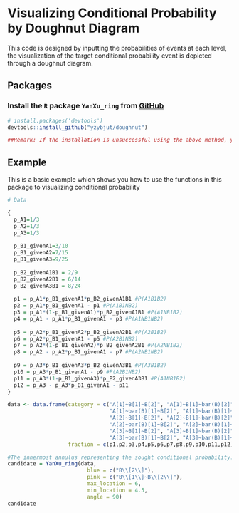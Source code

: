 # Visualizing Conditional Probability by Doughnut Diagram

This code is designed by inputting the probabilities of events at each level, the visualization of the target conditional probability event is depicted through a doughnut diagram.

## Packages
### Install the `R` package `YanXu_ring` from [GitHub](https://github.com/yzybjut/doughnut)
```R
# install.packages('devtools')
devtools::install_github("yzybjut/doughnut")

##Remark: If the installation is unsuccessful using the above method, you can download the zip file from GitHub and install it locally via offline download.
```

## Example
This is a basic example which shows you how to use the functions in this package to visualizing conditional probability

```R
# Data 

{
  p_A1=1/3
  p_A2=1/3
  p_A3=1/3
  
  p_B1_givenA1=3/10
  p_B1_givenA2=7/15
  p_B1_givenA3=9/25 
  
  p_B2_givenA1B1 = 2/9
  p_B2_givenA2B1 = 6/14
  p_B2_givenA3B1 = 8/24
  
  p1 = p_A1*p_B1_givenA1*p_B2_givenA1B1 #P(A1B1B2)
  p2 = p_A1*p_B1_givenA1 - p1 #P(A1B1NB2)
  p3 = p_A1*(1-p_B1_givenA1)*p_B2_givenA1B1 #P(A1NB1B2)
  p4 = p_A1 - p_A1*p_B1_givenA1 - p3 #P(A1NB1NB2)
  
  p5 = p_A2*p_B1_givenA2*p_B2_givenA2B1 #P(A2B1B2)
  p6 = p_A2*p_B1_givenA1 - p5 #P(A2B1NB2)
  p7 = p_A2*(1-p_B1_givenA2)*p_B2_givenA2B1 #P(A2NB1B2)
  p8 = p_A2 - p_A2*p_B1_givenA1 - p7 #P(A2NB1NB2)
  
  p9 = p_A3*p_B1_givenA3*p_B2_givenA3B1 #P(A3B1B2)
  p10 = p_A3*p_B1_givenA1 - p9 #P(A2B1NB2)
  p11 = p_A3*(1-p_B1_givenA3)*p_B2_givenA3B1 #P(A1NB1B2)
  p12 = p_A3 - p_A3*p_B1_givenA1 - p11
}

data <- data.frame(category = c("A[1]~B[1]~B[2]", "A[1]~B[1]~bar(B)[2]",
                                "A[1]~bar(B)[1]~B[2]", "A[1]~bar(B)[1]~bar(B)[2]",
                                "A[2]~B[1]~B[2]", "A[2]~B[1]~bar(B)[2]",
                                "A[2]~bar(B)[1]~B[2]", "A[2]~bar(B)[1]~bar(B)[2]",
                                "A[3]~B[1]~B[2]", "A[3]~B[1]~bar(B)[2]",
                                "A[3]~bar(B)[1]~B[2]", "A[3]~bar(B)[1]~bar(B)[2]"),
                   fraction = c(p1,p2,p3,p4,p5,p6,p7,p8,p9,p10,p11,p12))

#The innermost annulus representing the sought conditional probability.
candidate = YanXu_ring(data, 
                         blue = c("B\\[2\\]"), 
                         pink = c("B\\[1\\]~B\\[2\\]"),
                         max_location = 6, 
                         min_location = 4.5,
                         angle = 90)
candidate


```
